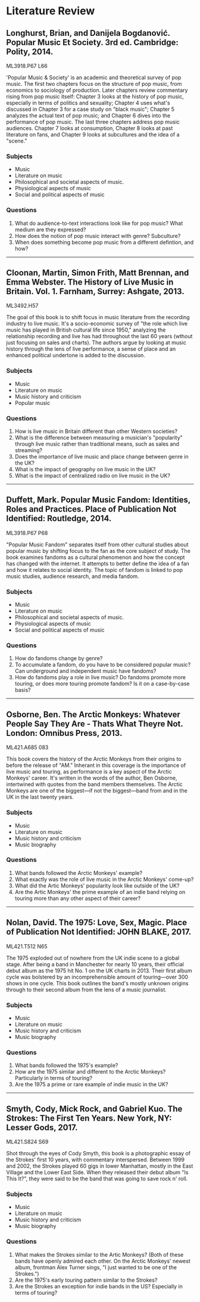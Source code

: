 # Literature Review

## Longhurst, Brian, and Danijela Bogdanović. Popular Music Et Society. 3rd ed. Cambridge: Polity, 2014.

ML3918.P67 L66

'Popular Music & Society' is an academic and theoretical survey of pop music. The first two chapters focus on the structure of pop music, from economics to sociology of production. Later chapters review commentary rising from pop music itself: Chapter 3 looks at the history of pop music, especially in terms of politics and sexuality; Chapter 4 uses what's discussed in Chapter 3 for a case study on "black music"; Chapter 5 analyzes the actual text of pop music; and Chapter 6 dives into the performance of pop music. The last three chapters address pop music audiences. Chapter 7 looks at consumption, Chapter 8 looks at past literature on fans, and Chapter 9 looks at subcultures and the idea of a "scene." 

### Subjects
* Music
* Literature on music
* Philosophical and societal aspects of music. 
* Physiological aspects of music 
* Social and political aspects of music

### Questions
1. What do audience-to-text interactions look like for pop music? What medium are they expressed?
2. How does the notion of pop music interact with genre? Subculture?
3. When does something become pop music from a different defintion, and how?

----

## Cloonan, Martin, Simon Frith, Matt Brennan, and Emma Webster. The History of Live Music in Britain. Vol. 1. Farnham, Surrey: Ashgate, 2013.

ML3492.H57

The goal of this book is to shift focus in music literature from the recording industry to live music. It's a socio-economic survey of "the role which live music has played in British cultural life since 1950," analyzing the relationship recording and live has had throughout the last 60 years (wthout just focusing on sales and charts). The authors argue  by looking at music history through the lens of live performance, a sense of place and an enhanced political undertone is added to the discussion. 

### Subjects
* Music
* Literature on music
* Music history and criticism
* Popular music

### Questions
1. How is live music in Britain different than other Western societies?
2. What is the difference between measuring a musician's "popularity" through live music rather than traditional means, such as sales and streaming?
3. Does the importance of live music and place change between genre in the UK?
4. What is the impact of geography on live music in the UK?
5. What is the impact of centralized radio on live music in the UK?

----

## Duffett, Mark. Popular Music Fandom: Identities, Roles and Practices. Place of Publication Not Identified: Routledge, 2014.

ML3918.P67 P68

"Popular Music Fandom" separates itself from other cultural studies about popular music by shifting focus to the fan as the core subject of study. The book examines fandoms as a cultural phenomenon and how the concept has changed with the internet. It attempts to better define the idea of a fan and how it relates to social identity. The topic of fandom is linked to pop music studies, audience research, and media fandom.

### Subjects
* Music
* Literature on music
* Philosophical and societal aspects of music. 
* Physiological aspects of music
* Social and political aspects of music 

### Questions
1. How do fandoms change by genre?
2. To accumulate a fandom, do you have to be considered popular music? Can underground and independent music have fandoms?
3. How do fandoms play a role in live music? Do fandoms promote more touring, or does more touring promote fandom? Is it on a case-by-case basis?

----

## Osborne, Ben. The Arctic Monkeys: Whatever People Say They Are - Thats What Theyre Not. London: Omnibus Press, 2013.

ML421.A685 083

This book covers the history of the Arctic Monkeys from their origins to before the release of "AM." Inherant in this coverage is the importance of live music and touring, as performance is a key aspect of the Arctic Monkeys' career. It's written in the words of the author, Ben Osborne, intertwined with quotes from the band members themselves. The Arctic Monkeys are one of the biggest—if not the biggest—band from and in the UK in the last twenty years.

### Subjects
* Music
* Literature on music
* Music history and criticism
* Music biography

### Questions
1. What bands followed the Arctic Monkeys' example?
2. What exactly was the role of live music in the Arctic Monkeys' come-up?
3. What did the Artic Monkeys' popularity look like outside of the UK? 
4. Are the Artic Monkeys' the prime example of an indie band relying on touring more than any other aspect of their career?

----

## Nolan, David. The 1975: Love, Sex, Magic. Place of Publication Not Identified: JOHN BLAKE, 2017.

ML421.T512 N65

The 1975 exploded out of nowhere from the UK indie scene to a global stage. After being a band in Manchester for nearly 10 years, their official debut album as the 1975 hit No. 1 on the UK charts in 2013. Their first album cycle was bolstered by an incomprehensible amount of touring—over 300 shows in one cycle. This book outlines the band's mostly unknown origins through to their second album from the lens of a music journalist.

### Subjects
* Music
* Literature on music
* Music history and criticism
* Music biography

### Questions
1. What bands followed the 1975's example?
2. How are the 1975 similar and different to the Arctic Monkeys? Particularly in terms of touring?
3. Are the 1975 a prime or rare example of indie music in the UK?

----

## Smyth, Cody, Mick Rock, and Gabriel Kuo. The Strokes: The First Ten Years. New York, NY: Lesser Gods, 2017.

ML421.S824 S69

Shot through the eyes of Cody Smyth, this book is a photographic essay of the Strokes' first 10 years, with commentary interspersed. Between 1999 and 2002, the Strokes played 60 gigs in lower Manhattan, mostly in the East Village and the Lower East Side. When they released their debut album "Is This It?", they were said to be the band that was going to save rock n' roll.

### Subjects
* Music
* Literature on music
* Music history and criticism
* Music biography

### Questions
1. What makes the Strokes similar to the Artic Monkeys? (Both of these bands have openly admired each other. On the Arctic Monkeys' newest album, frontman Alex Turner sings, "I just wanted to be one of the Strokes.")
2. Are the 1975's early touring pattern similar to the Strokes?
3. Are the Strokes an exception for indie bands in the US? Especially in terms of touring?
